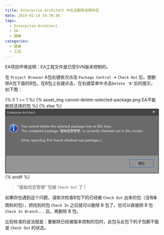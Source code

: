 ```yaml
---
title: Enterprise Architect 中无法删除选择的包
date: 2019-02-14 14:39:38
tags:
  - Enterprise-Architect
  - EA
  - 建模
categories: 
  - 建模
  - 工具
---
```


EA项目环境说明：EA工程文件是已受SVN版本控制的。

在 `Project Browser` A包右键依次点击  `Package Control`  -> `Check Out` 后，想删除A包下面的B包。在B包上右键点击，在右键菜单中点击`Delete 'B'`后的提示，如下图：

{% if 1 == 1 %}
  {% asset_img cannot-delete-selected-package.png EA不能删除选择的包 %}
{% else %}
  ![EA不能删除选择的包](./cannot-delete-selected-package/cannot-delete-selected-package.png)
{% endif %}

> “基础信息管理” 包被 `Check Out` 了！

如果你也遇到这个问题，请依次检查B包下的已经被 `Check Out` 出来的包（没有🔒图标的包），把找到的包 `Check In` 之后就可以删除 B 包了。也可以直接把 B 包 `Check In Branch...` 后，再删除 B 包。

比较标准的说法就是：要删除已经被版本控制的包时，此包与此包下的子包都不能是 `Check Out` 的状态。